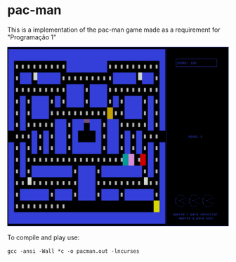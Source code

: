# pac-man
This is a implementation of the pac-man game made as a requirement for "Programação 1"

![image pac man](https://github.com/tiagoserique/pac-man/blob/master/game.png)

To compile and play use:

```
gcc -ansi -Wall *c -o pacman.out -lncurses
```
